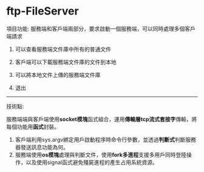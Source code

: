 # ftp-FileServer
項目功能:
服務端和客戶端兩部分，要求啟動一個服務端，可以同時處理多個客戶端請求
1. 可以查看服務端文件庫中所有的普通文件

2. 客戶端可以下載服務端文件庫的文件到本地
          
3. 可以將本地文件上傳的服務端文件庫
        
4. 退出

-----------------------------------------------------------------------
技術點:

服務端端與客戶端使用**socket模塊**函式組合，運用**傳輸層tcp流式套接字**傳輸，將每個功能用**函式**封裝。
   1. 客戶端利用sys.argv綁定用戶啟動程序時命令行參數，並透過**判斷式**判斷服務器發送訊息功能為何。
   2. 服務端使用**os模塊**處理與判斷文件，使用**fork多進程**支援多用戶同時登陸操作，以及使用signal函式避免殭屍進程的產生占用系統資源。
